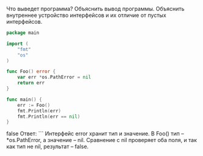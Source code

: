 Что выведет программа? Объяснить вывод программы. Объяснить внутреннее устройство интерфейсов и их отличие от пустых интерфейсов.

```go
package main

import (
	"fmt"
	"os"
)

func Foo() error {
	var err *os.PathError = nil
	return err
}

func main() {
	err := Foo()
	fmt.Println(err)
	fmt.Println(err == nil)
}
```
<nil>
false
Ответ:
```
Интерфейс error хранит тип и значение. В Foo() тип – *os.PathError, а значение – nil.
Сравнение с nil проверяет оба поля, и так как тип не nil, результат – false.

```
